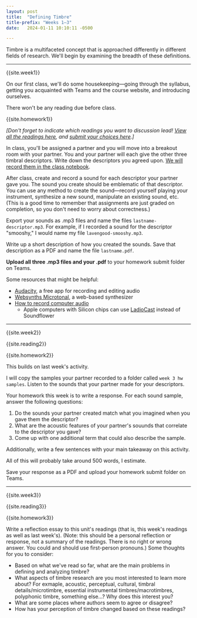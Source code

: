 ```yaml
---
layout: post
title:  "Defining Timbre"
title-prefix: "Weeks 1–3"
date:   2024-01-11 10:10:11 -0500

---
```


Timbre is a multifaceted concept that is approached differently in different fields of research. We'll begin by examining the breadth of these definitions.

-------

{{site.week1}}

On our first class, we'll do some housekeeping—going through the syllabus, getting you acquainted with Teams and the course website, and introducing ourselves.

There won't be any reading due before class.

{{site.homework1}}

*[Don't forget to indicate which readings you want to discussion lead! [View all the readings here](https://gmuedu.sharepoint.com/:x:/s/Spring-2024-AnalysisofTimbre-GRP/EUNNtGkTFTFKlo9MAytpNowBBm66Wu2g529Gr2Ozn3fY1g?e=jbId0z), and [submit your choices here](https://forms.office.com/Pages/ResponsePage.aspx?id=VXKFnlffR0ygwAVGRgOAy-R6DEGoI95Pu0sh7qW5mvpURERPVzFLM0lIRUtUWDhRMlBYRFo0VjMyTS4u).]*

In class, you'll be assigned a partner and you will move into a breakout room with your partner. You and your partner will each give the other three timbral descriptors. Write down the descriptors you agreed upon. [We will record them in the class notebook](https://gmuedu.sharepoint.com/sites/Spring-2024-AnalysisofTimbre-GRP/_layouts/15/Doc.aspx?sourcedoc={5d1d3d40-6d56-4dd9-b350-4b1ed8695bf6}&action=edit&wd=target%28wk%201%20h.one%7Cff1cfed0-dd66-4c81-8c2e-d5bf303f8d2b%2FWeek%201%20hw%20timbre%20descriptors%7C3dac99f8-8bfc-4b32-93be-0f7c22fae312%2F%29&wdorigin=703).

After class, create and record a sound for each descriptor your partner gave you. The sound you create should be emblematic of that descriptor. You can use any method to create the sound—record yourself playing your instrument, synthesize a new sound, manipulate an existing sound, etc. (This is a good time to remember that assignments are just graded on completion, so you don't need to worry about correctness.)

Export your sounds as .mp3 files and name the files `lastname-descriptor.mp3`. For example, if I recorded a sound for the descriptor "smooshy," I would name my file `lavengood-smooshy.mp3`. 

Write up a short description of how you created the sounds. Save that description as a PDF and name the file `lastname.pdf`.

**Upload all three .mp3 files and your .pdf** to your homework submit folder on Teams.

Some resources that might be helpful: 

* [Audacity](https://www.audacityteam.org), a free app for recording and editing audio
* [Websynths Microtonal](https://www.websynths.com/microtonal/), a web-based synthesizer
* [How to record computer audio](https://support.audacityteam.org/basics/recording-desktop-audio)
  * Apple computers with Silicon chips can use [LadioCast](https://apps.apple.com/us/app/ladiocast/id411213048?mt=12) instead of Soundflower 



-------

{{site.week2}}

{{site.reading2}}

{{site.homework2}}

This builds on last week's activity. 

I will copy the samples your partner recorded to a folder called `week 3 hw samples`. Listen to the sounds that your partner made for your descriptors.

Your homework this week is to write a response. For each sound sample, answer the following questions:

1. Do the sounds your partner created match what you imagined when you gave them the descriptor?
2. What are the acoustic features of your partner's souunds that correlate to the descriptor you gave?
3. Come up with one additional term that could also describe the sample.

Additionally, write a few sentences with your main takeaway on this activity. 

All of this will probably take around 500 words, I estimate.

Save your response as a PDF and upload your homework submit folder on Teams.

-------

{{site.week3}}

{{site.reading3}}

{{site.homework3}}

Write a reflection essay to this unit's readings (that is, this week's readings as well as last week's). (Note: this should be a personal reflection or response, not a summary of the readings. There is no right or wrong answer. You could and should use first-person pronouns.) Some thoughts for you to consider:

* Based on what we've read so far, what are the main problems in defining and analyzing timbre?
* What aspects of timbre research are you most interested to learn more about? For exmaple, acoustic, perceptual, cultural, timbral details/microtimbre, essential instrumental timbres/macrotimbres, polyphonic timbre, something else…? Why does this interest you?
* What are some places where authors seem to agree or disagree?
* How has your perception of timbre changed based on these readings?